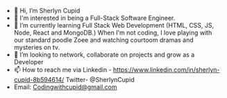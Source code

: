 - 👋 Hi, I’m Sherlyn Cupid
- 👀 I'm interested in being a Full-Stack Software Engineer.
- 🌱 I’m currently learning Full Stack Web Development (HTML, CSS, JS, Node, React and MongoDB.) When I'm not coding, I love playing with our standard poodle Zoee and watching courtoom dramas and mysteries on tv.
- 💞️ I’m looking to network, collaborate on projects and grow as a Developer
- 📫 How to reach me via Linkedin - https://www.linkedin.com/in/sherlyn-cupid-8b594614/  Twitter- @SherlynCupid 
- Email: Codingwithcupid@gmail.com

<!---
SherlynCupid/SherlynCupid is a ✨ special ✨ repository because its `README.md` (this file) appears on your GitHub profile.
You can click the Preview link to take a look at your changes.
--->
